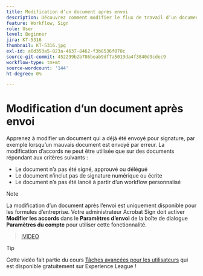 ```yaml
---
title: Modification d’un document après envoi
description: Découvrez comment modifier le flux de travail d’un document déjà en cours
feature: Workflow, Sign
role: User
level: Beginner
jira: KT-5316
thumbnail: KT-5316.jpg
exl-id: a6d353a5-823a-4637-8462-f3b8536f078c
source-git-commit: 452299b2b786beab9df7a5019da4f3840d9cdec9
workflow-type: tm+mt
source-wordcount: '144'
ht-degree: 0%

---
```


# Modification d’un document après envoi

Apprenez à modifier un document qui a déjà été envoyé pour signature, par exemple lorsqu’un mauvais document est envoyé par erreur. La modification d’accords ne peut être utilisée que sur des documents répondant aux critères suivants :

* Le document n’a pas été signé, approuvé ou délégué
* Le document n’inclut pas de signature numérique ou écrite
* Le document n’a pas été lancé à partir d’un workflow personnalisé


>[!NOTE]
>
>La modification d’un document après l’envoi est uniquement disponible pour les formules d’entreprise. Votre administrateur Acrobat Sign doit activer **Modifier les accords** dans le **Paramètres d’envoi** de la boîte de dialogue **Paramètres du compte** pour utiliser cette fonctionnalité.

>[!VIDEO](https://video.tv.adobe.com/v/342299?quality=12&learn=on&hidetitle=true)

>[!TIP]
>
>Cette vidéo fait partie du cours [Tâches avancées pour les utilisateurs](https://experienceleague.adobe.com/?recommended=Sign-U-1-2020.3) qui est disponible gratuitement sur Experience League !
